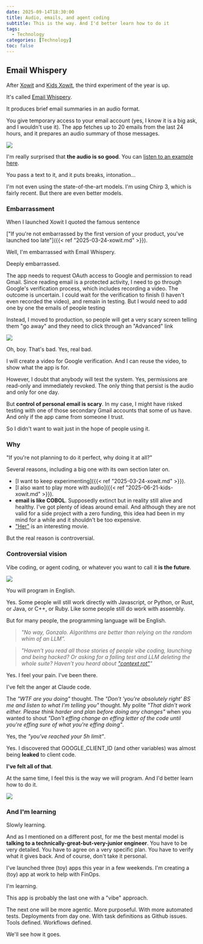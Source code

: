 ```yaml
---
date: 2025-09-14T18:30:00
title: Audio, emails, and agent coding
subtitle: This is the way. And I'd better learn how to do it
tags:
  - Technology
categories: [Technology]
toc: false
---
```


## Email Whispery

After [Xowit](https://xowit.com) and [Kids Xowit](https://kids.xowit.com), the third experiment of the year is up.

It's called [Email Whispery](https://email.whispery.site/).

It produces brief email summaries in an audio format.

You give temporary access to your email account (yes, I know it is a big ask, and I wouldn't use it). The app fetches up to 20 emails from the last 24 hours, and it prepares an audio summary of those messages.

![](/img/result-email-whispery.png)

I'm really surprised that **the audio is so good**. You can [listen to an example here](https://media-gonzalo.f-v.es/summary-example-email-whisery.mp3).


You pass a text to it, and it puts breaks, intonation...

I'm not even using the state-of-the-art models. I'm using Chirp 3, which is fairly recent. But there are even better models.

### Embarrassment

When I launched Xowit I quoted the famous sentence

 ["If you're not embarrassed by the first version of your product, you've launched too late"]({{< ref "2025-03-24-xowit.md" >}}).

Well, I'm embarrassed with Email Whispery.

Deeply embarrassed.

The app needs to request OAuth access to Google and permission to read Gmail. Since reading email is a protected activity, I need to go through Google's verification process, which includes recording a video. The outcome is uncertain. I could wait for the verification to finish (I haven't even recorded the video), and remain in testing. But I would need to add one by one the emails of people testing

Instead, I moved to production, so people will get a very scary screen telling them "go away" and they need to click through an "Advanced" link

![](/img/Screenshot_2025-09-14_104329.png)

Oh, boy. That's bad. Yes, real bad.

I will create a video for Google verification. And I can reuse the video, to show what the app is for.

However, I doubt that anybody will test the system. Yes, permissions are read-only and immediately revoked. The only thing that persist is the audio and only for one day.

But **control of personal email is scary**. In my case, I might have risked testing with one of those secondary Gmail accounts that some of us have. And only if the app came from someone I trust.

So I didn't want to wait just in the hope of people using it.

### Why

"If you're not planning to do it perfect, why doing it at all?"

Several reasons, including a big one with its own section later on.

+ [I want to keep experimenting]({{< ref "2025-03-24-xowit.md" >}}).
+ [I also want to play more with audio]({{< ref "2025-06-21-kids-xowit.md" >}}).
+ **email is like COBOL**. Supposedly extinct but in reality still alive and healthy. I've got plenty of ideas around email. And although they are not valid for a side project with a zero funding, this idea had been in my mind for a while and it shouldn't be too expensive.
+ ["Her"](https://en.wikipedia.org/wiki/Her_(2013_film)) is an interesting movie.

But the real reason is controversial.

### Controversial vision

Vibe coding, or agent coding, or whatever you want to call it **is the future**.

![](/img/main-standing-on-the-court.png)

You will program in English.

Yes. Some people will still work directly with Javascript, or Python, or Rust, or Java, or C++, or Ruby. Like some people still do work with assembly.

But for many people, the programming language will be English.

> _"No way, Gonzalo. Algorithms are better than relying on the random whim of an LLM"._

> _"Haven't you read all those stories of people vibe coding, launching and being hacked? Or asking for a failing test and LLM deleting the whole suite? Haven't you heard about ["context rot"](https://x.com/simonw/status/1935478180443472340)"_

Yes. I feel your pain. I've been there.

I've felt the anger at Claude code.

The _"WTF are you doing"_ thought. The _"Don't 'you're absolutely right' BS me and listen to what I'm telling you"_ thought. My polite _"That didn't work either. Please think harder and plan before doing any changes"_ when you wanted to shout _"Don't effing change an effing letter of the code until you're effing sure of what you're effing doing"_.

Yes, the _"you've reached your 5h limit"_.

Yes. I discovered that GOOGLE_CLIENT_ID (and other variables) was almost being **leaked** to client code.

**I've felt all of that**.

At the same time, I feel this is the way we will program. And I'd better learn how to do it.

![](/img/this-is-the-way.png)

### And I'm learning

Slowly learning.

And as I mentioned on a different post, for me the best mental model is **talking to a technically-great-but-very-junior engineer**. You have to be very detailed. You have to agree on a very specific plan. You have to verify what it gives back. And of course, don't take it personal.

I've launched three (toy) apps this year in a few weekends. I'm creating a (toy) app at work to help with FinOps.

I'm learning.

This app is probably the last one with a "vibe" approach.

The next one will be more agentic. More purposeful. With more automated tests. Deployments from day one. With task definitions as Github issues. Tools defined. Workflows defined.

We'll see how it goes.
